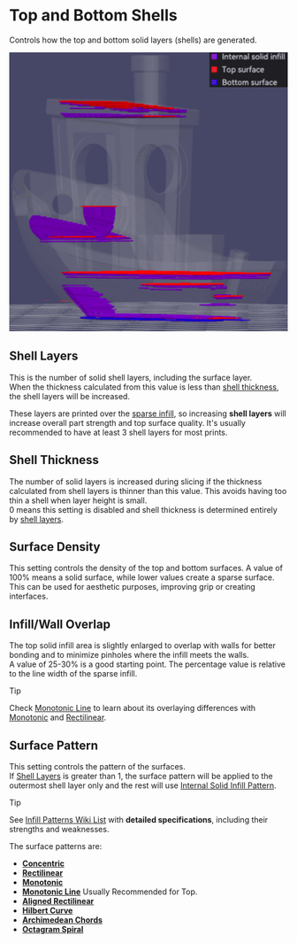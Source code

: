# Top and Bottom Shells

Controls how the top and bottom solid layers (shells) are generated.

![top-bottom-shells](https://github.com/SoftFever/OrcaSlicer/blob/main/doc/images/top-bottom-shells/top-bottom-shells.png?raw=true)

## Shell Layers

This is the number of solid shell layers, including the surface layer.  
When the thickness calculated from this value is less than [shell thickness](#shell-thickness), the shell layers will be increased.

These layers are printed over the [sparse infill](strength_settings_infill), so increasing **shell layers** will increase overall part strength and top surface quality.
It's usually recommended to have at least 3 shell layers for most prints.

## Shell Thickness

The number of solid layers is increased during slicing if the thickness calculated from shell layers is thinner than this value. This avoids having too thin a shell when layer height is small.  
0 means this setting is disabled and shell thickness is determined entirely by [shell layers](#shell-layers).

## Surface Density

This setting controls the density of the top and bottom surfaces. A value of 100% means a solid surface, while lower values create a sparse surface.  
This can be used for aesthetic purposes, improving grip or creating interfaces.

## Infill/Wall Overlap

The top solid infill area is slightly enlarged to overlap with walls for better bonding and to minimize pinholes where the infill meets the walls.  
A value of 25-30% is a good starting point. The percentage value is relative to the line width of the sparse infill.

> [!TIP]
> Check [Monotonic Line](strength_settings_patterns#monotonic-line) to learn about its overlaying differences with [Monotonic](strength_settings_patterns#monotonic) and [Rectilinear](strength_settings_patterns#rectilinear).

## Surface Pattern

This setting controls the pattern of the surfaces.  
If [Shell Layers](#shell-layers) is greater than 1, the surface pattern will be applied to the outermost shell layer only and the rest will use [Internal Solid Infill Pattern](strength_settings_infill#internal-solid-infill).

> [!TIP]
> See [Infill Patterns Wiki List](strength_settings_patterns) with **detailed specifications**, including their strengths and weaknesses.

 The surface patterns are:

- **[Concentric](strength_settings_patterns#concentric)**
- **[Rectilinear](strength_settings_patterns#rectilinear)**
- **[Monotonic](strength_settings_patterns#monotonic)**
- **[Monotonic Line](strength_settings_patterns#monotonic-line)** Usually Recommended for Top.
- **[Aligned Rectilinear](strength_settings_patterns#aligned-rectilinear)**
- **[Hilbert Curve](strength_settings_patterns#hilbert-curve)**
- **[Archimedean Chords](strength_settings_patterns#archimedean-chords)**
- **[Octagram Spiral](strength_settings_patterns#octagram-spiral)**
